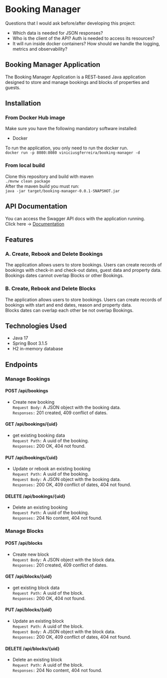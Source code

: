 # Booking Manager
Questions that I would ask before/after developing this project:
- Which data is needed for JSON responses?
- Who is the client of the API? Auth is needed to access its resources?
- It will run inside docker containers? How should we handle the logging, metrics and observability?

## Booking Manager Application

The Booking Manager Application is a REST-based Java application designed to store and manage bookings and blocks of properties and guests. 

## Installation

### From Docker Hub image
Make sure you have the following mandatory software installed:
- Docker

To run the application, you only need to run the docker run.   
```docker run -p 8080:8080 viniciusgferreira/booking-manager -d```

### From local build
Clone this repository and build with maven   
```./mvnw clean package```   
After the maven build you must run:    
```java -jar target/booking-manager-0.0.1-SNAPSHOT.jar```   

## API Documentation
You can access the Swagger API docs with the application running.   
Click here -> [Documentation](http://localhost:8080/swagger-ui/index.html#/)

## Features
### A. Create, Rebook and Delete Bookings
The application allows users to store bookings. Users can create records of bookings with check-in and check-out dates, guest data and property data.   
Bookings dates cannot overlap Blocks or other Bookings.

### B. Create, Rebook and Delete Blocks
The application allows users to store bookings. Users can create records of bookings with start and end dates, reason and property data.   
Blocks dates can overlap each other be not overlap Bookings.

## Technologies Used
- Java 17
- Spring Boot 3.1.5
- H2 in-memory database

## Endpoints
### Manage Bookings
#### POST /api/bookings
- Create new booking   
`Request Body:` A JSON object with the booking data.   
`Responses:` 201 created, 409 conflict of dates.
#### GET /api/bookings/{uid}
- get existing booking data   
  `Request Path:` A uuid of the booking.   
  `Responses:` 200 OK, 404 not found.
#### PUT /api/bookings/{uid}
- Update or rebook an existing booking  
`Request Path:` A uuid of the booking.   
`Request Body:` A JSON object with the booking data.   
  `Responses:` 200 OK, 409 conflict of dates, 404 not found.
#### DELETE /api/bookings/{uid}
- Delete an existing booking   
  `Request Path:` A uuid of the booking.   
  `Responses:` 204 No content, 404 not found.

### Manage Blocks
#### POST /api/blocks
- Create new block   
  `Request Body:` A JSON object with the block data.   
  `Responses:` 201 created, 409 conflict of dates.
#### GET /api/blocks/{uid}
- get existing block data   
  `Request Path:` A uuid of the block.   
  `Responses:` 200 OK, 404 not found.
#### PUT /api/blocks/{uid}
- Update an existing block  
  `Request Path:` A uuid of the block.   
  `Request Body:` A JSON object with the block data.   
  `Responses:` 200 OK, 409 conflict of dates, 404 not found.
#### DELETE /api/blocks/{uid}
- Delete an existing block   
  `Request Path:` A uuid of the block.   
  `Responses:` 204 No content, 404 not found.
